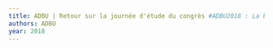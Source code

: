 ```yaml
---
title: ADBU | Retour sur la journée d'étude du congrès #ADBU2018 : La bibliothèque universitaire, catalyseur des réussites
authors: ADBU
year: 2018
---
```


